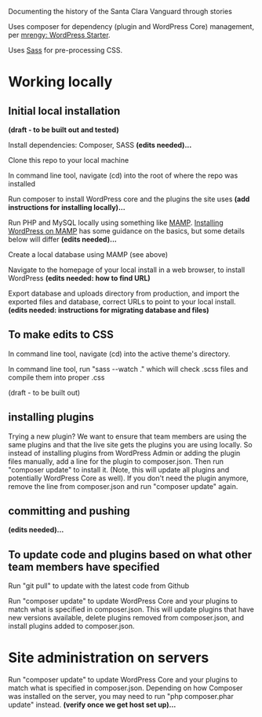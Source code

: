 Documenting the history of the Santa Clara Vanguard through stories

Uses composer for dependency (plugin and WordPress Core) management, per [mrengy: WordPress Starter](https://github.com/mrengy/wordpress-starter).

Uses [Sass](https://sass-lang.com) for pre-processing CSS.

# Working locally

## Initial local installation
**(draft - to be built out and tested)**

Install dependencies: Composer, SASS **(edits needed)...**

Clone this repo to your local machine

In command line tool, navigate (cd) into the root of where the repo was installed

Run composer to install WordPress core and the plugins the site uses **(add instructions for installing locally)...**

Run PHP and MySQL locally using something like [MAMP](https://www.mamp.info). [Installing WordPress on MAMP](https://dvdhunter.trainerup.co/installing-wordpress-on-mamp/) has some guidance on the basics, but some details below will differ **(edits needed)...**

Create a local database using MAMP (see above)

Navigate to the homepage of your local install in a web browser, to install WordPress **(edits needed: how to find URL)**

Export database and uploads directory from production, and import the exported files and database, correct URLs to point to your local install. **(edits needed: instructions for migrating database and files)**


## To make edits to CSS

In command line tool, navigate (cd) into the active theme's directory.

In command line tool, run "sass --watch ." which will check .scss files and compile them into proper .css

(draft - to be built out)

## installing plugins
Trying a new plugin? We want to ensure that team members are using the same plugins and that the live site gets the plugins you are using locally. So instead of installing plugins from WordPress Admin or adding the plugin files manually, add a line for the plugin to composer.json. Then run "composer update" to install it. (Note, this will update all plugins and potentially WordPress Core as well). If you don't need the plugin anymore, remove the line from composer.json and run "composer update" again.

## committing and pushing
**(edits needed)...**


## To update code and plugins based on what other team members have specified

Run "git pull" to update with the latest code from Github

Run "composer update" to update WordPress Core and your plugins to match what is specified in composer.json. This will update plugins that have new versions available, delete plugins removed from composer.json, and install plugins added to composer.json.

# Site administration on servers
Run "composer update" to update WordPress Core and your plugins to match what is specified in composer.json. Depending on how Composer was installed on the server, you may need to run "php composer.phar update" instead. **(verify once we get host set up)...**
